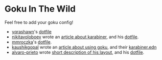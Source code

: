 # Goku In The Wild

Feel free to add your goku config!

- [yqrashawn](https://github.com/yqrashawn "yqrashawn")'s [dotfile](https://github.com/yqrashawn/yqdotfiles/blob/master/.config/karabiner.edn)
- [nikitavoloboev](https://github.com/nikitavoloboev "nikitavoloboev") wrote an [article about karabiner](https://medium.com/@nikitavoloboev/karabiner-god-mode-7407a5ddc8f6 "article about karabiner"), and his [dotfile](https://github.com/nikitavoloboev/dotfiles/blob/master/karabiner/karabiner.edn "dotfile").
- [mmroczka](https://github.com/mmroczka "mmroczka")'s [dotfile](https://github.com/mmroczka/.dotfiles/blob/master/karabiner/karabiner.edn).
- [kaushikgopal](https://jkl.gg/) wrote an [article about using goku](https://blog.jkl.gg/hacking-your-keyboard/), and their [karabiner.edn](https://gist.github.com/kaushikgopal/ff7a92bbc887e59699c804b59074a126)
- [alvaro-prieto](https://github.com/alvaro-prieto) wrote [short description of his layout](https://github.com/alvaro-prieto/splitLayout), and his [dotfile](https://github.com/alvaro-prieto/splitLayout/blob/master/karabiner.edn). 

